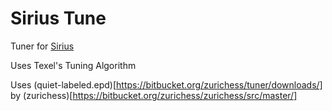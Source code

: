 # Sirius Tune

Tuner for [Sirius](https://github.com/mcthouacbb/Sirius)

Uses Texel's Tuning Algorithm

Uses (quiet-labeled.epd)[https://bitbucket.org/zurichess/tuner/downloads/] by (zurichess)[https://bitbucket.org/zurichess/zurichess/src/master/]